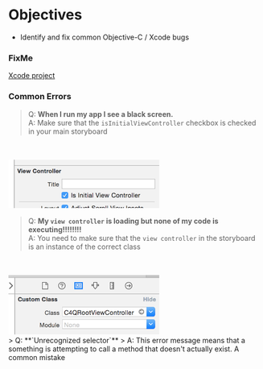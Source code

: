 # Objectives
* Identify and fix common Objective-C / Xcode bugs

### FixMe
[Xcode project](https://github.com/accesscode-2-2/FixMe)

### Common Errors

> Q: **When I run my app I see a black screen.**  
> A: Make sure that the `isInitialViewController` checkbox is checked in your main storyboard
<br>
<br>
<img src="https://github.com/accesscode-2-2/FixMe/blob/master/images/isInitialViewController.png?raw=true" width="300"/>

<br>

> Q: **My `view controller` is loading but none of my code is executing!!!!!!!!**  
> A: You need to make sure that the `view controller` in the storyboard is an instance of the correct class
<br>
<br>
<img src="https://github.com/accesscode-2-2/FixMe/blob/master/images/set_class.png?raw=true" width="300" />

<br>
> Q: **`Unrecognized selector`**
> A: This error message means that a something is attempting to call a method that doesn't actually exist. A common mistake

